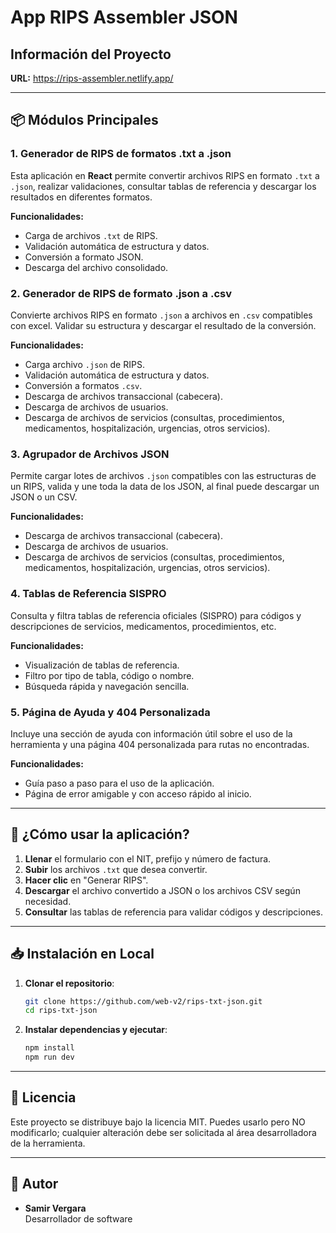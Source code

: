 # App RIPS Assembler JSON

## Información del Proyecto

**URL:** https://rips-assembler.netlify.app/

---

## 📦 Módulos Principales

### 1. Generador de RIPS de formatos .txt a .json

Esta aplicación en **React** permite convertir archivos RIPS en formato `.txt` a `.json`, realizar validaciones, consultar tablas de referencia y descargar los resultados en diferentes formatos.

**Funcionalidades:**

- Carga de archivos `.txt` de RIPS.
- Validación automática de estructura y datos.
- Conversión a formato JSON.
- Descarga del archivo consolidado.

### 2. Generador de RIPS de formato .json a .csv

Convierte archivos RIPS en formato `.json` a archivos en `.csv` compatibles con excel. Validar su estructura y descargar el resultado de la conversión.

**Funcionalidades:**

- Carga archivo `.json` de RIPS.
- Validación automática de estructura y datos.
- Conversión a formatos `.csv`.
- Descarga de archivos transaccional (cabecera).
- Descarga de archivos de usuarios.
- Descarga de archivos de servicios (consultas, procedimientos, medicamentos, hospitalización, urgencias, otros servicios).

### 3. Agrupador de Archivos JSON

Permite cargar lotes de archivos `.json` compatibles con las estructuras de un RIPS, valida y une toda la data de los JSON, al final puede descargar un JSON o un CSV.

**Funcionalidades:**

- Descarga de archivos transaccional (cabecera).
- Descarga de archivos de usuarios.
- Descarga de archivos de servicios (consultas, procedimientos, medicamentos, hospitalización, urgencias, otros servicios).

### 4. Tablas de Referencia SISPRO

Consulta y filtra tablas de referencia oficiales (SISPRO) para códigos y descripciones de servicios, medicamentos, procedimientos, etc.

**Funcionalidades:**

- Visualización de tablas de referencia.
- Filtro por tipo de tabla, código o nombre.
- Búsqueda rápida y navegación sencilla.

### 5. Página de Ayuda y 404 Personalizada

Incluye una sección de ayuda con información útil sobre el uso de la herramienta y una página 404 personalizada para rutas no encontradas.

**Funcionalidades:**

- Guía paso a paso para el uso de la aplicación.
- Página de error amigable y con acceso rápido al inicio.

---

## 🚀 ¿Cómo usar la aplicación?

1. **Llenar** el formulario con el NIT, prefijo y número de factura.
2. **Subir** los archivos `.txt` que desea convertir.
3. **Hacer clic** en "Generar RIPS".
4. **Descargar** el archivo convertido a JSON o los archivos CSV según necesidad.
5. **Consultar** las tablas de referencia para validar códigos y descripciones.

---

## 📥 Instalación en Local

1. **Clonar el repositorio**:

   ```bash
   git clone https://github.com/web-v2/rips-txt-json.git
   cd rips-txt-json
   ```

2. **Instalar dependencias y ejecutar**:

   ```bash
   npm install
   npm run dev
   ```

---

## 📜 Licencia

Este proyecto se distribuye bajo la licencia MIT. Puedes usarlo pero NO modificarlo; cualquier alteración debe ser solicitada al área desarrolladora de la herramienta.

---

## 👤 Autor

- **Samir Vergara**  
  Desarrollador de software
